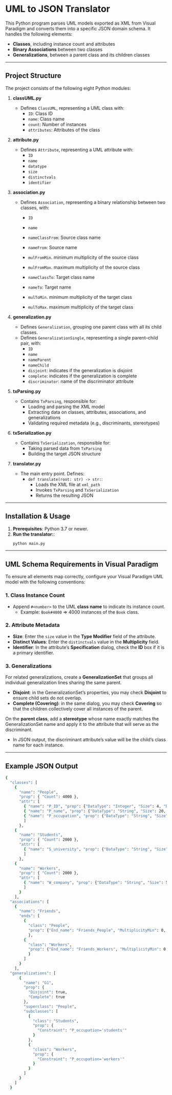 # UML to JSON Translator

This Python program parses UML models exported as XML from Visual Paradigm and converts them into a specific JSON domain schema. It handles the following elements:
- **Classes**, including instance count and attributes
- **Binary Associations** between two classes
- **Generalizations**, between a parent class and its children classes

---

## Project Structure

The project consists of the following eight Python modules:

1. **classUML.py**
   - Defines `ClassUML`, representing a UML class with:
     - `ID`: Class ID
     - `name`: Class name
     - `count`: Number of instances
     - `attributes`: Attributes of the class

2. **attribute.py**
   - Defines `Attribute`, representing a UML attribute with:
     - `ID`
     - `name`
     - `datatype`
     - `size`
     - `distinctvals`
     - `identifier`

3. **association.py**
   - Defines `Association`, representing a binary relationship between two classes, with:
     - `ID`
     - `name`
     - `nameClassFrom`: Source class name
     - `nameFrom`: Source name
     - `mulFromMin`. minimum multiplicity of the source class
     - `mulFromMax`. maximum multiplicity of the source class

     - `nameClassTo`: Target class name
     - `nameTo`: Target name
     - `mulToMin`. minimum multiplicity of the target class
     - `mulToMax`. maximum multiplicity of the target class

4. **generalization.py**
   - Defines `Generalization`, grouping one parent class with all its child classes.
   - Defines `GeneralizationSingle`, representing a single parent–child pair, with:
     - `ID`
     - `name`
     - `nameParent`
     - `nameChild`
     - `disjoint`: indicates if the generalization is disjoint
     - `complete`: indicates if the generalization is complete
     - `discriminator`: name of the discriminator attribute

5. **txParsing.py**
   - Contains `TxParsing`, responsible for:
     - Loading and parsing the XML model
     - Extracting data on classes, attributes, associations, and generalizations
     - Validating required metadata (e.g., discriminants, stereotypes)

6. **txSerialization.py**
   - Contains `TxSerialization`, responsible for:
     - Taking parsed data from `TxParsing`
     - Building the target JSON structure

7. **translator.py**
   - The main entry point. Defines:
     - `def translate(root: str) -> str:`:
       - Loads the XML file at `xml_path`
       - Invokes `TxParsing` and `TxSerialization`
       - Returns the resulting JSON

---

## Installation & Usage

1. **Prerequisites**: Python 3.7 or newer.  
2. **Run the translator:**:
   ``` bash
   python main.py
   ```

---

## UML Schema Requirements in Visual Paradigm

To ensure all elements map correctly, configure your Visual Paradigm UML model with the following conventions:

### 1. Class Instance Count

- Append `#<number>` to the UML **class name** to indicate its instance count.  
  - Example: `Book#4000` ⇒ 4000 instances of the `Book` class.

### 2. Attribute Metadata

- **Size**: Enter the `size` value in the **Type Modifier** field of the attribute.  
- **Distinct Values**: Enter the `distinctvals` value in the **Multiplicity** field.  
- **Identifier**: In the attribute’s **Specification** dialog, check the **ID** box if it is a primary identifier.

### 3. Generalizations

For related generalizations, create a **GeneralizationSet** that groups all individual generalization lines sharing the same parent.

- **Disjoint**: in the GeneralizationSet’s properties, you may check **Disjoint** to ensure child sets do not overlap.  
- **Complete (Covering)**: in the same dialog, you may check **Covering** so that the children collectively cover all instances of the parent.  

On the **parent class**, add a **stereotype** whose name exactly matches the GeneralizationSet name and apply it to the attribute that will serve as the discriminant.  

- In JSON output, the discriminant attribute’s value will be the child’s class name for each instance.

---

## Example JSON Output
``` bash
{
  "classes": [
    {
      "name": "People",
      "prop": { "Count": 4000 },
      "attr": [
        { "name": "P_ID", "prop": {"DataType": "Integer", "Size": 4, "DistinctVals": 4000, "Identifier": true}},
        { "name": "P_name", "prop": {"DataType": "String", "Size": 20, "DistinctVals": 3900, "Identifier": false}},
        { "name": "P_occupation", "prop": {"DataType": "String", "Size": 10, "DistinctVals": 2, "Identifier": false}}
        ]
      },
    {
      "name": "Students",
      "prop": { "Count": 2000 },
      "attr": [
        { "name": "S_university", "prop": {"DataType": "String", "Size": 20, "DistinctVals": 100, "Identifier": false}}
        ]
      },
    {
      "name": "Workers",
      "prop": { "Count": 2000 },
      "attr": [
        { "name": "W_company", "prop": {"DataType": "String", "Size": 50, "DistinctVals": 100, "Identifier": false}}
        ]
      }
    ],
  "associations": [
    {
      "name": "Friends",
      "ends": [
        {
          "class": "People",
          "prop": {"End_name": "Friends_People", "MultiplicityMin": 0, "MultiplicityMax": 50 }
          },
        {
          "class": "Workers",
          "prop": {"End_name": "Friends_Workers", "MultiplicityMin": 0, "MultiplicityMax": 50 }
          }
        ]
      }
    ],
  "generalizations": [
      {
        "name": "G1",
        "prop": {
          "Disjoint": true,
          "Complete": true
        },
        "superclass": "People",
        "subclasses": [
          {
            "class": "Students",
            "prop": {
              "Constraint": "P_occupation='students'"
            }
          },
          {
            "class": "Workers",
            "prop": {
              "Constraint": "P_occupation='workers'"
            }
          }
        ]
      }
    ]
  }
```
